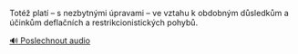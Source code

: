
Totéž platí – s nezbytnými úpravami – ve vztahu k obdobným důsledkům a účinkům deflačních a restrikcionistických pohybů.

[🔊 Poslechnout audio](/data/7-paragraphs/audio/chapter_100/para_008-Tot-plat-s-nezbytnmi-pravami-ve-vztahu-k.mp3)
